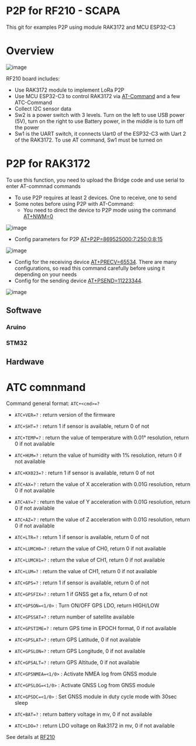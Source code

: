# P2P for RF210 - SCAPA
This git for examples P2P using module RAK3172 and MCU ESP32-C3
# Overview

![image](https://github.com/XuanMinh201/P2P---RF210/assets/75436464/b5e0e804-5fc7-4523-b13d-a74fae75ba62)

RF210 board includes:
-  Use RAK3172 module to implement LoRa P2P
-  Use MCU ESP32-C3 to control RAK3172 via [AT-Command](https://docs.rakwireless.com/RUI3/Serial-Operating-Modes/AT-Command-Manual/#overview)  and a few ATC-Command
-  Collect I2C sensor data
-  Sw2 is a power switch with 3 levels. Turn on the left to use USB power (5V), turn on the right to use Battery power, in the middle is to turn off the power
-  Sw1 is the UART switch, it connects Uart0 of the ESP32-C3 with Uart 2 of the RAK3172. To use AT command, Sw1 must be turned on

# P2P for RAK3172

To use this function, you need to upload the Bridge code and use serial to enter AT-commnad commands

- To use P2P requires at least 2 devices. One to receive, one to send
- Some notes before using P2P with AT-Command:
  - You need to direct the device to P2P mode using the command [AT+NWM=0](https://docs.rakwireless.com/RUI3/Serial-Operating-Modes/AT-Command-Manual/#at-nwm)
    
![image](https://github.com/XuanMinh201/P2P---RF210/assets/75436464/4dd216ee-28b8-4089-a9a5-d40c47cfbacf)
 
  - Config parameters for P2P [AT+P2P=869525000:7:250:0:8:15](https://docs.rakwireless.com/RUI3/Serial-Operating-Modes/AT-Command-Manual/#at-p2p)
  
![image](https://github.com/XuanMinh201/P2P---RF210/assets/75436464/7de60288-af39-40ce-bd99-c204c53b5a35)

  - Config for the receiving device [AT+PRECV=65534](https://docs.rakwireless.com/RUI3/Serial-Operating-Modes/AT-Command-Manual/#at-precv). There are many configurations, so read this command carefully before using it depending on your needs
  - Config for the sending device [AT+PSEND=11223344](https://docs.rakwireless.com/RUI3/Serial-Operating-Modes/AT-Command-Manual/#at-psend).

![image](https://github.com/XuanMinh201/P2P---RF210/assets/75436464/98565e5a-97cd-4844-a9f1-e1cabe244567)

## Softwave


### Aruino
### STM32

## Hardwave

# ATC comnmand 

Command general format: ```ATC+<cmd>=?```

- ```ATC+VER=?``` : return version of the firmware

- ```ATC+SHT=?``` : return 1 if sensor is available, return 0 of not
- ```ATC+TEMP=?``` : return the value of temperature with 0.01° resolution, return 0 if not available
- ```ATC+HUM=?``` : return the value of humidity with 1% resolution, return 0 if not available

- ```ATC+KX023=?``` : return 1 if sensor is available, return 0 of not
- ```ATC+AX=?``` : return the value of X acceleration with 0.01G resolution, return 0 if not available
- ```ATC+AY=?``` : return the value of Y acceleration with 0.01G resolution, return 0 if not available
- ```ATC+AZ=?``` : return the value of Z acceleration with 0.01G resolution, return 0 if not available

- ```ATC+LTR=?``` : return 1 if sensor is available, return 0 of not
- ```ATC+LUMCH0=?``` : return the value of CH0, return 0 if not available
- ```ATC+LUMCH1=?``` : return the value of CH1, return 0 if not available
- ```ATC+LUM=?``` : return the value of CH1, return 0 if not available

- ```ATC+GPS=?``` : return 1 if sensor is available, return 0 of not
- ```ATC+GPSFIX=?``` : return 1 if GNSS get a fix, return 0 of not
- ```ATC+GPSON=<1/0>``` : Turn ON/OFF GPS LDO, return HIGH/LOW 
- ```ATC+GPSSAT=?``` : return number of satellite available
- ```ATC+GPSTIME=?``` : return GPS time in EPOCH format, 0 if not available
- ```ATC+GPSLAT=?``` : return GPS Latitude, 0 if not available
- ```ATC+GPSLON=?``` : return GPS Longitude, 0 if not available
- ```ATC+GPSALT=?``` : return GPS Altitude, 0 if not available
- ```ATC+GPSNMEA=<1/0>``` : Activate NMEA log from GNSS module
- ```ATC+GPSLOG=<1/0>``` : Activate GNSS Log from GNSS module
- ```ATC+GPSDC=<1/0>``` : Set GNSS module in duty cycle mode with 30sec sleep

- ```ATC+BAT=?``` : return battery voltage in mv, 0 if not available
- ```ATC+LDO=?``` : return LDO voltage on Rak3172 in mv, 0 if not available

See details at [RF210](https://github.com/XuanMinh201/RF210)
